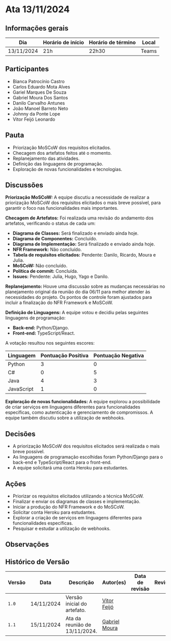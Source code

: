 # Ata 13/11/2024

## Informações gerais

| Dia          | Horário de início | Horário de término | Local |
|--------------|-------------------|--------------------|-------|
| 13/11/2024   | 21h | 22h30     | Teams |


## Participantes

- Bianca Patrocínio Castro
- Carlos Eduardo Mota Alves
- Gariel Marques De Souza
- Gabriel Moura Dos Santos
- Danilo Carvalho Antunes
- João Manoel Barreto Neto
- Johnny da Ponte Lope
- Vitor Feijó Leonardo

## Pauta

- Priorização MoSCoW dos requisitos elicitados.
- Checagem dos artefatos feitos até o momento.
- Replanejamento das atividades.
- Definição das linguagens de programação.
- Exploração de novas funcionalidades e tecnologias.

## Discussões

**Priorização MoSCoW:** A equipe discutiu a necessidade de realizar a priorização MoSCoW dos requisitos elicitados o mais breve possível, para garantir o foco nas funcionalidades mais importantes.

**Checagem de Artefatos:** Foi realizada uma revisão do andamento dos artefatos, verificando o status de cada um:

* **Diagrama de Classes:**  Será finalizado e enviado ainda hoje.
* **Diagrama de Componentes:** Concluído.
* **Diagrama de Implementação:** Será finalizado e enviado ainda hoje.
* **NFR Framework:** Não concluído.
* **Tabela de requisitos elicitados:** Pendente: Danilo, Ricardo, Moura e Julia.
* **MoSCoW:** Não concluído.
* **Política de commit:** Concluída.
* **Issues:** Pendente: Julia, Hugo, Yago e Danilo.

**Replanejamento:**  Houve uma discussão sobre as mudanças necessárias no planejamento original da reunião do dia 06/11 para melhor atender às necessidades do projeto.  Os pontos de controle foram ajustados para incluir a finalização do NFR Framework e MoSCoW.

**Definição de Linguagens:**  A equipe votou e decidiu pelas seguintes linguagens de programação:

* **Back-end:** Python/Django.
* **Front-end:** TypeScript/React.

A votação resultou nos seguintes escores:

| Linguagem | Pontuação Positiva | Pontuação Negativa |
|---|---|---|
| Python | 3 | 0 |
| C# | 0 | 5 |
| Java | 4 | 3 |
| JavaScript | 1 | 0 |

**Exploração de novas funcionalidades:** A equipe explorou a possibilidade de criar serviços em linguagens diferentes para funcionalidades específicas, como autenticação e gerenciamento de compromissos. A equipe também discutiu sobre a utilização de webhooks.

## Decisões

* A priorização MoSCoW dos requisitos elicitados será realizada o mais breve possível.
* As linguagens de programação escolhidas foram Python/Django para o back-end e TypeScript/React para o front-end.
* A equipe solicitará uma conta Heroku para estudantes.

## Ações

* Priorizar os requisitos elicitados utilizando a técnica MoSCoW.
* Finalizar e enviar os diagramas de classes e implementação.
* Iniciar a produção do NFR Framework e do MoSCoW.
* Solicitar conta Heroku para estudantes.
* Explorar a criação de serviços em linguagens diferentes para funcionalidades específicas.
* Pesquisar e estudar a utilização de webhooks.

## Observações

## Histórico de Versão

| Versão | Data       | Descrição                                                                     | Autor(es)                                      | Data de revisão | Revisor(es) |
|--------|------------|---------------------------------------------------------------------------------|-------------------------------------------------|-----------------|-------------|
| `1.0`  | 14/11/2024  | Versão inicial do artefato.                                                | [Vitor Feijó](https://github.com/vitorfleonardo) |                 |             |
| `1.1`  | 15/11/2024  | Ata da reunião de 13/11/2024.                                           | [Gabriel Moura](https://github.com/thegm445)     |                 |             |
